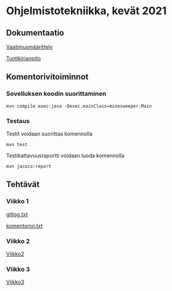 # Ohjelmistotekniikka, kevät 2021


## Dokumentaatio 

[Vaatimusmäärittely](/documentation/maarittelydokumentti.md)

[Tuntikirjanpito](/documentation/tuntikirjanpito.md)

## Komentorivitoiminnot

### Sovelluksen koodin suorittaminen

```
mvn compile exec:java -Dexec.mainClass=minesweeper.Main
```

### Testaus

Testit voidaan suorittaa komennolla

```
mvn test
```

Testikattavuusraportti voidaan luoda komennolla

```
mvn jacoco:report
```

## Tehtävät

### Viikko 1

[gitlog.txt](/laskarit/viikko1/gitlog.txt)

[komentorivi.txt](/laskarit/viikko1/komentorivi.txt)

### Viikko 2

[Viikko2](/laskarit/viikko2)

### Viikko 3

[Viikko3](/laskarit/viikko3)